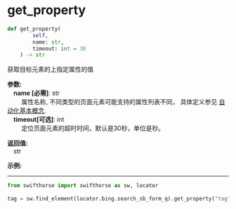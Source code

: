 # get_property
```python
def get_property(
        self,
        name: str,
        timeout: int = 30
    ) -> str
``` 

获取目标元素的上指定属性的值  

**参数:**   
    &emsp;**name [必需]**: str  
        &emsp;&emsp; 属性名称, 不同类型的页面元素可能支持的属性列表不同， 具体定义参见 [自动化基本概念](./../../../concepts/concepts.md).  
   &emsp;**timeout[可选]**: int  
        &emsp;&emsp; 定位页面元素的超时时间，默认是30秒，单位是秒。

**返回值:**  
    &emsp;str

**示例:**
***
```python
from swifthorse import swifthorse as sw, locator
    
tag = sw.find_element(locator.bing.search_sb_form_q).get_property("tag")
```